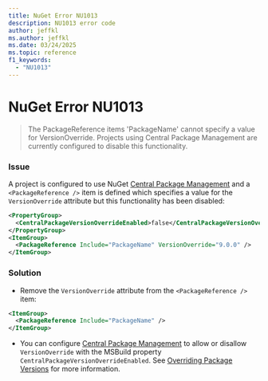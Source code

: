```yaml
---
title: NuGet Error NU1013
description: NU1013 error code
author: jeffkl
ms.author: jeffkl
ms.date: 03/24/2025
ms.topic: reference
f1_keywords:
  - "NU1013"
---
```


# NuGet Error NU1013

> The PackageReference items 'PackageName' cannot specify a value for VersionOverride.  Projects using Central Package Management are currently configured to disable this functionality.

### Issue

A project is configured to use NuGet [Central Package Management](../../consume-packages/Central-Package-Management.md) and a `<PackageReference />` item is defined which specifies a value for the `VersionOverride` attribute but this functionality has been disabled:

```xml
<PropertyGroup>
  <CentralPackageVersionOverrideEnabled>false</CentralPackageVersionOverrideEnabled>
</PropertyGroup>
<ItemGroup>
  <PackageReference Include="PackageName" VersionOverride="9.0.0" />
</ItemGroup>
```

### Solution
- Remove the `VersionOverride` attribute from the `<PackageReference />` item:

```xml
<ItemGroup>
  <PackageReference Include="PackageName" />
</ItemGroup>
```

- You can configure [Central Package Management](../../consume-packages/Central-Package-Management.md) to allow or disallow `VersionOverride` with the MSBuild property `CentralPackageVersionOverrideEnabled`. See [Overriding Package Versions](../../consume-packages/Central-Package-Management.md#overriding-package-versions) for more information.
